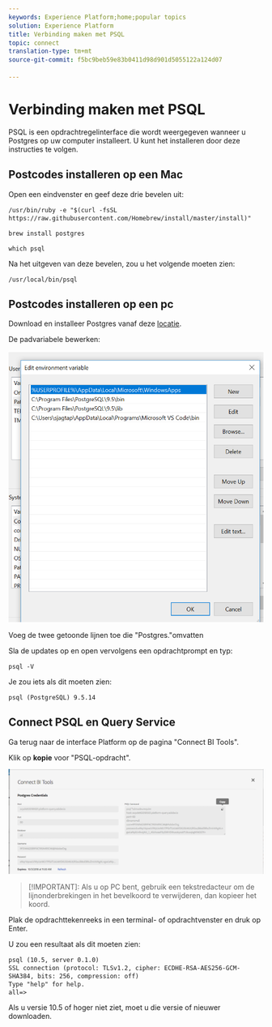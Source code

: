 ```yaml
---
keywords: Experience Platform;home;popular topics
solution: Experience Platform
title: Verbinding maken met PSQL
topic: connect
translation-type: tm+mt
source-git-commit: f5bc9beb59e83b0411d98d901d5055122a124d07

---
```



# Verbinding maken met PSQL

PSQL is een opdrachtregelinterface die wordt weergegeven wanneer u Postgres op uw computer installeert. U kunt het installeren door deze instructies te volgen.

## Postcodes installeren op een Mac

Open een eindvenster en geef deze drie bevelen uit:

```shell
/usr/bin/ruby -e "$(curl -fsSL https://raw.githubusercontent.com/Homebrew/install/master/install)"
```

```shell
brew install postgres
```

```shell
which psql
```

Na het uitgeven van deze bevelen, zou u het volgende moeten zien:

```shell
/usr/local/bin/psql
```

## Postcodes installeren op een pc

Download en installeer Postgres vanaf deze [locatie](https://www.postgresql.org/download/windows/).

De padvariabele bewerken:

![Afbeelding](../images/clients/psql/path.png)

Voeg de twee getoonde lijnen toe die &quot;Postgres.&quot;omvatten

Sla de updates op en open vervolgens een opdrachtprompt en typ:

```shell
psql -V
```

Je zou iets als dit moeten zien:

```shell
psql (PostgreSQL) 9.5.14
```

## Connect PSQL en Query Service

Ga terug naar de interface Platform op de pagina &quot;Connect BI Tools&quot;.

Klik op **kopie** voor &quot;PSQL-opdracht&quot;.

![Afbeelding](../images/clients/psql/connect-bi.png)

>[!IMPORTANT]: Als u op PC bent, gebruik een tekstredacteur om de lijnonderbrekingen in het bevelkoord te verwijderen, dan kopieer het koord.

Plak de opdrachttekenreeks in een terminal- of opdrachtvenster en druk op Enter.

U zou een resultaat als dit moeten zien:

```shell
psql (10.5, server 0.1.0)
SSL connection (protocol: TLSv1.2, cipher: ECDHE-RSA-AES256-GCM-SHA384, bits: 256, compression: off)
Type "help" for help.
all=>
```

Als u versie 10.5 of hoger niet ziet, moet u die versie of nieuwer downloaden.